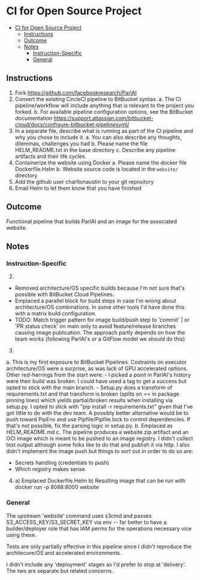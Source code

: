 # CI for Open Source Project

<!-- @import "[TOC]" {cmd="toc" depthFrom=1 depthTo=6 orderedList=false} -->

<!-- code_chunk_output -->

- [CI for Open Source Project](#ci-for-open-source-project)
  - [Instructions](#instructions)
  - [Outcome](#outcome)
  - [Notes](#notes)
    - [Instruction-Specific](#instruction-specific)
    - [General](#general)

<!-- /code_chunk_output -->


## Instructions
1. Fork https://github.com/facebookresearch/ParlAI
2. Convert the existing CircleCI pipeline to BitBucket syntax.
  a. The CI pipeline/workflow will include anything that is relevant to the project you forked.
  b. For available pipeline configuration options, see the BitBucket documentation https://support.atlassian.com/bitbucket-cloud/docs/configure-bitbucket-pipelinesyml/
3. In a separate file, describe what is running as part of the CI pipeline and why you chose to include it.
  a. You can also describe any thoughts, dilemmas, challenges you had
  b. Please name the file HELM_README.txt in the base directory
  c. Describe any pipeline artifacts and their life cycles.
4. Containerize the website using Docker
  a. Please name the docker file Dockerfile.Helm
  b. Website source code is located in the `website/` directory
5. Add the github user charltonaustin to your git repository
6. Email Helm to let them know that you have finished

## Outcome
Functional pipeline that builds ParlAI and an image for the associated website.

## Notes

### Instruction-Specific
2. 
  - Removed architecture/OS specific builds because I'm not sure that's possible with BitBucket Cloud Pipelines.
  - Emplaced a parallel block for build steps in case I'm wrong about architecture/OS combinations. In some other tools I'd have done this with a matrix build configuration.
  - TODO: Match trigger pattern for image build/push step to 'commit' | or 'PR status check' on main only to avoid feature/release branches causing image publication. The approach partly depends on how the team works (following ParlAI's or a GitFlow model we _should_ do this)
3.
  a. This is my first exposure to BitBucket Pipelines. Costraints on executor architecture/OS were a surprise, as was lack of GPU accelerated options. Other red-herrings from the start were:
    - I picked a point in ParlAI's history were their build was broken. I could have used a tag to get a success but opted to stick with the main branch.
    - Setup.py does a transform of requirements.txt and that transform is broken (splits on == in package pinning lines) which yields partial/broken results when installing via setup.py. I opted to stick with "pip install -r requirements.txt" given that I've got little to do with the dev team. A possibly better alternative would be to push toward PipEnv and use Pipfile/Pipfile.lock to control dependencies. If that's not possible, fix the parsing logic in setup.py.
  b. Emplaced as HELM_README.md
  c. The pipeline produces a website.zip artifact and an OCI image which is meant to be pushed to an image registry. I didn't collect test output although some folks like to do that and publish it via http. I also didn't implement the image push but things to sort out in order to do so are:
  - Secrets handling (credentials to push)
  - Which registry makes sense
4.
   a) Emplaced Dockerfile.Helm
   b) Resulting image that can be run with docker run -p 8088:8000 website 

### General

The upstream 'website' command uses s3cmd and passes S3_ACCESS_KEY/S3_SECRET_KEY via env -- far better to have a builder/deployer role that has IAM perms for the operations necessary vice using these.

Tests are only partially effective in this pipeline since I didn't reproduce the architecure/OS and accelerated environments.

I didn't include any 'deployment' stages as I'd prefer to stop at 'delivery'. The two are separate but related concerns.
